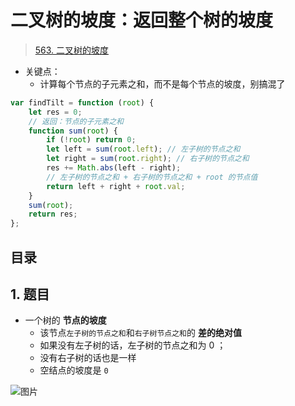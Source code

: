
# 二叉树的坡度：返回整个树的坡度


>  [563. 二叉树的坡度](https://leetcode.cn/problems/binary-tree-tilt/)


- 关键点：
	- 计算每个节点的子元素之和，而不是每个节点的坡度，别搞混了

```javascript
var findTilt = function (root) {
    let res = 0;
    // 返回：节点的子元素之和
    function sum(root) {
        if (!root) return 0;
        let left = sum(root.left); // 左子树的节点之和
        let right = sum(root.right); // 右子树的节点之和
        res += Math.abs(left - right);
        // 左子树的节点之和 + 右子树的节点之和 + root 的节点值
        return left + right + root.val;
    }
    sum(root);
    return res;
};

```


## 目录
<!-- toc -->
 ## 1. 题目 

- 一个树的 **节点的坡度** 
	- 该节点`左子树的节点之和`和`右子树节点之和`的 **差的绝对值** 
	- 如果没有左子树的话，左子树的节点之和为 0 ；
	- 没有右子树的话也是一样
	- 空结点的坡度是 `0`

![图片](https://832-1310531898.cos.ap-beijing.myqcloud.com/999.%20Obsidian@832/files/20250120-6.png)
